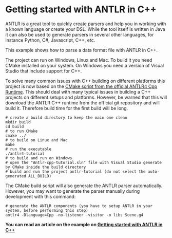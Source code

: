 # Getting started with ANTLR in C++

ANTLR is a great tool to quickly create parsers and help you in working with a known language or create your DSL. While the tool itself is written in Java it can also be used to generate parsers in several other languages, for instance Python, C#, Javascript, C++, etc.

This example shows how to parse a data format file with ANTLR in C++.

The project can run on Windows, Linux and Mac. To build it you need CMake installed on your system. On Windows you need a version of Visual Studio that include support for C++.

To solve many common issues with C++ building on different platforms this project is now based on the [CMake script from the official ANTLR4 Cpp Runtime](https://github.com/antlr/antlr4/tree/master/runtime/Cpp/cmake). This should deal with many typical issues in building a C++ projects on different setups and platforms. However, be warned that this will download the ANTLR C++ runtime from the official git repository and will build it. Therefore build time for the first build will be long.


```
# create a build directory to keep the main one clean
mkdir build
cd build
# to run CMake
cmake ../
# to build on Linux and Mac
make
# run the executable
./antlr4-tutorial
# to build and run on Windows
# open the "Antlr-cpp-tutorial.sln" file with Visual Studio generate by CMake inside the build directory
# build and run the project antlr-tutorial (do not select the auto-generated ALL_BUILD)
```

The CMake build script will also generate the ANTLR parser automatically. However, you may want to generate the parser manually during development with this command:

```
# generate the ANTLR components (you have to setup ANTLR in your system, before performing this step)
antlr4 -Dlanguage=Cpp -no-listener -visitor -o libs Scene.g4
```


**You can read an article on the example on [Getting started with ANTLR in C++](https://tomassetti.me/getting-started-antlr-cpp/)**
